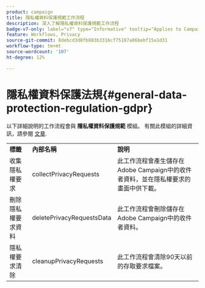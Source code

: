 ```yaml
---
product: campaign
title: 隱私權資料保護規範工作流程
description: 深入了解隱私權資料保護規範工作流程
badge-v7-only: label="v7" type="Informative" tooltip="Applies to Campaign Classic v7 only"
feature: Workflows, Privacy
source-git-commit: 8debcd3d8fb883b3316cf75187a86bebf15a1d31
workflow-type: tm+mt
source-wordcount: '107'
ht-degree: 12%

---
```



# 隱私權資料保護法規{#general-data-protection-regulation-gdpr}



以下詳細說明的工作流程會與 **隱私權資料保護規範** 模組。 有關此模組的詳細資訊，請參閱 [文章](https://helpx.adobe.com/tw/campaign/kb/acc-privacy.html).

<table> 
 <tbody> 
  <tr> 
   <td> <strong>標籤</strong><br /> </td> 
   <td> <strong>內部名稱</strong><br /> </td> 
   <td> <strong>說明</strong><br /> </td> 
  </tr> 
  <tr> 
   <td> <span class="uicontrol">收集隱私權要求</span> <br /> </td> 
   <td> <span class="uicontrol">collectPrivacyRequests</span> <br /> </td> 
   <td> 此工作流程會產生儲存在Adobe Campaign中的收件者資料，並在隱私權要求的畫面中供下載。<br /> </td> 
  </tr> 
  <tr> 
   <td> <span class="uicontrol">刪除隱私權要求資料</span> <br /> </td> 
   <td> <span class="uicontrol">deletePrivacyRequestsData</span> <br /> </td> 
   <td> 此工作流程會刪除儲存在Adobe Campaign中的收件者資料。<br /> </td> 
  </tr> 
  <tr> 
   <td> <span class="uicontrol">隱私權要求清除</span> <br /> </td> 
   <td> <span class="uicontrol">cleanupPrivacyRequests</span> <br /> </td> 
   <td> 此工作流程會清除90天以前的存取要求檔案。<br /> </td> 
  </tr> 
 </tbody> 
</table>

